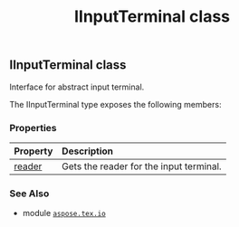 ﻿---
title: IInputTerminal class
second_title: Aspose.TeX for Python via .NET API References
description: 
type: docs
weight: 30
url: /python-net/aspose.tex.io/iinputterminal/
is_root: false
---

## IInputTerminal class

Interface for abstract input terminal.



The IInputTerminal type exposes the following members:

### Properties
| Property | Description |
| :- | :- |
| [reader](/tex/python-net/aspose.tex.io/iinputterminal/reader) | Gets the reader for the input terminal. |



### See Also
* module [`aspose.tex.io`](..)
